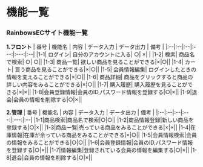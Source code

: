 # 機能一覧
### RainbowsECサイト機能一覧
**1.フロント**
 | 番号 | 機能名 | 内容 | データ入力 | データ出力 | 備考 |
 |:--|:--|:--|:---:|:---:|:--|
 |1-1| ログイン|  自分のアカウントに入る| ○| ×| |
 |1-2| 検索| 商品名で検索| ○| ○||
 |1-3| 商品一覧| 欲しい商品を見ることができる|×|○||
 |1-4| カート| 買う商品を見ることができる|×|○||
 |1-5| 会員情報編集| ログインしたときの情報を変えることができる|×|○||
 |1-6| 商品詳細| 商品をクリックすると商品の詳しい内容をみることができる|×|○||
 |1-7| 購入履歴| 購入履歴を見ることができる|×|×||
 |1-8|会員登録情報|会員のID,パスワード情報を登録する|○|×||
 |1-9|退会|会員の情報を削除する|○|×||

 **2.管理**
 | 番号 | 機能名 | 内容 | データ入力 | データ出力 | 備考 |
 |:--|:--|:--|:---:|:---:|:--|
 |1-1|商品検索|商品名で検索|○|○||
 |1-2|商品情報登録|新しい商品を登録する|○|×||
 |1-3|商品一覧|売っている商品をみることができる|×|×||
 |1-4|在庫情報|在庫が余っている商品をみることができる|×|○||
 |1-5|会員情報検索|会員の情報をみることができる|○|○||
 |1-6|会員登録情報|会員のID,パスワード情報を登録する|○|×||
 |1-7|情報編集|登録されている会員の情報を編集する|○|×||
 |1-8|退会|会員の情報を削除する|○|×||
